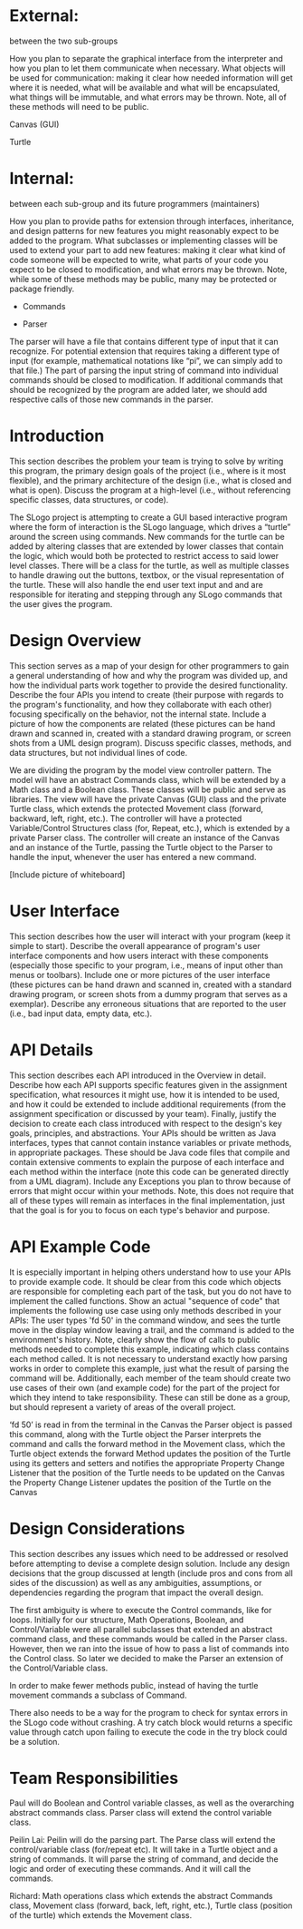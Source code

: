 # External:

between the two sub-groups

How you plan to separate the graphical interface from the interpreter and how you plan to let them communicate when necessary.
What objects will be used for communication: making it clear how needed information will get where it is needed, what will be available and what will be encapsulated, what things will be immutable, and what errors may be thrown.
Note, all of these methods will need to be public.

Canvas (GUI)



Turtle




# Internal: 

between each sub-group and its future programmers (maintainers)

How you plan to provide paths for extension through interfaces, inheritance, and design patterns for new features you might reasonably expect to be added to the program.
What subclasses or implementing classes will be used to extend your part to add new features: making it clear what kind of code someone will be expected to write, what parts of your code you expect to be closed to modification, and what errors may be thrown.
Note, while some of these methods may be public, many may be protected or package friendly.

* Commands



* Parser

The parser will have a file that contains different type of input that it can recognize. For potential extension that requires taking a different type of input (for example,  mathematical notations like “pi”, we can simply add to that file.) 
The part of parsing the input string of command into individual commands should be closed to modification. If additional commands that should be recognized by the program are added later, we should add respective calls of those new commands in the parser.


# Introduction

This section describes the problem your team is trying to solve by writing this program, the primary design goals of the project (i.e., where is it most flexible), and the primary architecture of the design (i.e., what is closed and what is open). Discuss the program at a high-level (i.e., without referencing specific classes, data structures, or code).

The SLogo project is attempting to create a GUI based interactive program where the form of interaction is the SLogo language, which drives a “turtle” around the screen using commands. New commands for the turtle can be added by altering classes that are extended by lower classes that contain the logic, which would both be protected to restrict access to said lower level classes. There will be a class for the turtle, as well as multiple classes to handle drawing out the buttons, textbox, or the visual representation of the turtle. These will also handle the end user text input and and are responsible for iterating and stepping through any SLogo commands that the user gives the program.

# Design Overview

This section serves as a map of your design for other programmers to gain a general understanding of how and why the program was divided up, and how the individual parts work together to provide the desired functionality. Describe the four APIs you intend to create (their purpose with regards to the program's functionality, and how they collaborate with each other) focusing specifically on the behavior, not the internal state. Include a picture of how the components are related (these pictures can be hand drawn and scanned in, created with a standard drawing program, or screen shots from a UML design program). Discuss specific classes, methods, and data structures, but not individual lines of code.

We are dividing the program by the model view controller pattern. The model will have an abstract Commands class, which will be extended by a Math class and a Boolean class. These classes will be public and serve as libraries. The view will have the private Canvas (GUI) class and the private Turtle class, which extends the protected Movement class (forward, backward, left, right, etc.). The controller will have a protected Variable/Control Structures class (for, Repeat, etc.), which is extended by a private Parser class. The controller will create an instance of the Canvas and an instance of the Turtle, passing the Turtle object to the Parser to handle the input, whenever the user has entered a new command.

[Include picture of whiteboard]

# User Interface

This section describes how the user will interact with your program (keep it simple to start). Describe the overall appearance of program's user interface components and how users interact with these components (especially those specific to your program, i.e., means of input other than menus or toolbars). Include one or more pictures of the user interface (these pictures can be hand drawn and scanned in, created with a standard drawing program, or screen shots from a dummy program that serves as a exemplar). Describe any erroneous situations that are reported to the user (i.e., bad input data, empty data, etc.).



# API Details
 
This section describes each API introduced in the Overview in detail. Describe how each API supports specific features given in the assignment specification, what resources it might use, how it is intended to be used, and how it could be extended to include additional requirements (from the assignment specification or discussed by your team). Finally, justify the decision to create each class introduced with respect to the design's key goals, principles, and abstractions. Your APIs should be written as Java interfaces, types that cannot contain instance variables or private methods, in appropriate packages. These should be Java code files that compile and contain extensive comments to explain the purpose of each interface and each method within the interface (note this code can be generated directly from a UML diagram). Include any Exceptions you plan to throw because of errors that might occur within your methods. Note, this does not require that all of these types will remain as interfaces in the final implementation, just that the goal is for you to focus on each type's behavior and purpose.



# API Example Code

It is especially important in helping others understand how to use your APIs to provide example code. It should be clear from this code which objects are responsible for completing each part of the task, but you do not have to implement the called functions.
Show an actual "sequence of code" that implements the following use case using only methods described in your APIs: 
The user types 'fd 50' in the command window, and sees the turtle move in the display window leaving a trail, and the command is added to the environment's history.
Note, clearly show the flow of calls to public methods needed to complete this example, indicating which class contains each method called. It is not necessary to understand exactly how parsing works in order to complete this example, just what the result of parsing the command will be.
Additionally, each member of the team should create two use cases of their own (and example code) for the part of the project for which they intend to take responsibility. These can still be done as a group, but should represent a variety of areas of the overall project.

‘fd 50’ is read in from the terminal in the Canvas
the Parser object is passed this command, along with the Turtle object
the Parser interprets the command and calls the forward method in the Movement class, which the Turtle object extends
the forward Method updates the position of the Turtle using its getters and setters and notifies the appropriate Property Change Listener that the position of the Turtle needs to be updated on the Canvas 
the Property Change Listener updates the position of the Turtle on the Canvas




# Design Considerations

This section describes any issues which need to be addressed or resolved before attempting to devise a complete design solution. Include any design decisions that the group discussed at length (include pros and cons from all sides of the discussion) as well as any ambiguities, assumptions, or dependencies regarding the program that impact the overall design.

The first ambiguity is where to execute the Control commands, like for loops. Initially for our structure, Math Operations, Boolean, and Control/Variable were all parallel subclasses that extended an abstract command class, and these commands would be called in the Parser class. However, then we ran into the issue of how to pass a list of commands into the Control class. So later we decided to make the Parser an extension of the Control/Variable class.

In order to make fewer methods public, instead of having the turtle movement commands a subclass of Command.

There also needs to be a way for the program to check for syntax errors in the SLogo code without crashing. A try catch block would returns a specific value through catch upon failing to execute the code in the try block could be a solution.


# Team Responsibilities

Paul will do Boolean and Control variable classes, as well as the overarching abstract commands class. Parser class will extend the control variable class.

Peilin Lai: Peilin will do the parsing part. The Parse class will extend the control/variable class (for/repeat etc). It will take in a Turtle object and a string of commands. It will parse the string of command, and decide the logic and order of executing these commands. And it will call the commands.

Richard: Math operations class which extends the abstract Commands class, Movement class (forward, back, left, right, etc.), Turtle class (position of the turtle) which extends the Movement class.